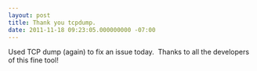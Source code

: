 ```yaml
---
layout: post
title: Thank you tcpdump.
date: 2011-11-18 09:23:05.000000000 -07:00
---
```

Used TCP dump (again) to fix an issue today.  Thanks to all the developers of this fine tool!
